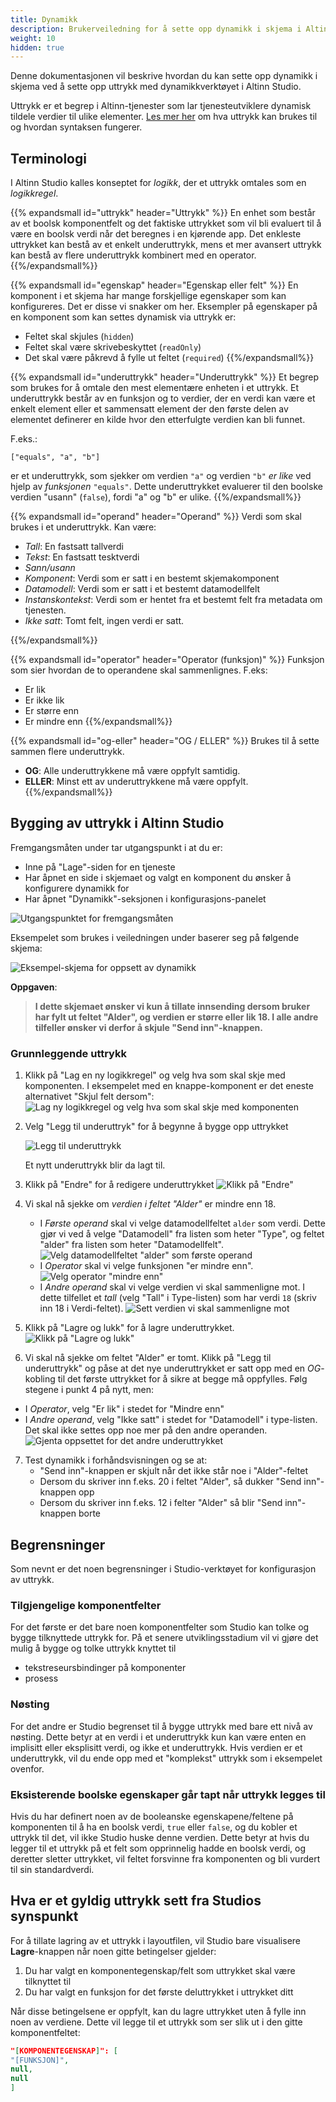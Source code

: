 ```yaml
---
title: Dynamikk
description: Brukerveiledning for å sette opp dynamikk i skjema i Altinn Studio
weight: 10
hidden: true
---
```


Denne dokumentasjonen vil beskrive hvordan du kan sette opp dynamikk i skjema ved å sette opp uttrykk med 
dynamikkverktøyet i Altinn Studio.

Uttrykk er et begrep i Altinn-tjenester som lar tjenesteutviklere dynamisk tildele verdier til ulike elementer.
[Les mer her](../../../../app/development/logic/expressions) om hva
uttrykk kan brukes til og hvordan syntaksen fungerer.

## Terminologi

I Altinn Studio kalles konseptet for _logikk_, der et uttrykk omtales som en _logikkregel_.

{{% expandsmall id="uttrykk" header="Uttrykk" %}}
En enhet som består av et boolsk komponentfelt og det faktiske uttrykket som vil bli evaluert til å være en
boolsk verdi når det beregnes i en kjørende app. Det enkleste uttrykket kan bestå av et enkelt underuttrykk,
mens et mer avansert uttrykk kan bestå av flere underuttrykk kombinert med en operator.
{{%/expandsmall%}}

{{% expandsmall id="egenskap" header="Egenskap eller felt" %}}
En komponent i et skjema har mange forskjellige egenskaper som kan konfigureres. Det er disse vi snakker om her. 
Eksempler på egenskaper på en komponent som kan settes dynamisk via uttrykk er:
- Feltet skal skjules (`hidden`)
- Feltet skal være skrivebeskyttet (`readOnly`)
- Det skal være påkrevd å fylle ut feltet (`required`)
{{%/expandsmall%}}

{{% expandsmall id="underuttrykk" header="Underuttrykk" %}}
Et begrep som brukes for å omtale den mest elementære enheten i et uttrykk. Et underuttrykk består
av en funksjon og to verdier, der en verdi kan være et enkelt element eller et sammensatt element der den første delen
av elementet definerer en kilde hvor den etterfulgte verdien kan bli funnet.

F.eks.: 

```
["equals", "a", "b"]
```

er et underuttrykk, som sjekker om verdien `"a"` og verdien `"b"` _er like_ ved
hjelp av _funksjonen_ `"equals"`. Dette underuttrykket evaluerer til den boolske verdien "usann" (`false`), fordi "a" og 
"b" er ulike.
{{%/expandsmall%}}

{{% expandsmall id="operand" header="Operand" %}}
Verdi som skal brukes i et underuttrykk. Kan være:
  - _Tall_: En fastsatt tallverdi
  - _Tekst_: En fastsatt tesktverdi
  - _Sann/usann_
  - _Komponent_: Verdi som er satt i en bestemt skjemakomponent
  - _Datamodell_: Verdi som er satt i et bestemt datamodellfelt
  - _Instanskontekst_: Verdi som er hentet fra et bestemt felt fra metadata om tjenesten. 
  - _Ikke satt_: Tomt felt, ingen verdi er satt.

{{%/expandsmall%}}

{{% expandsmall id="operator" header="Operator (funksjon)" %}}
Funksjon som sier hvordan de to operandene skal sammenlignes. F.eks:
  - Er lik
  - Er ikke lik
  - Er større enn
  - Er mindre enn
{{%/expandsmall%}}

{{% expandsmall id="og-eller" header="OG / ELLER" %}}
Brukes til å sette sammen flere underuttrykk.
- **OG**: Alle underuttrykkene må være oppfylt samtidig.
- **ELLER**: Minst ett av underuttrykkene må være oppfylt.
{{%/expandsmall%}}

## Bygging av uttrykk i Altinn Studio

Fremgangsmåten under tar utgangspunkt i at du er:
- Inne på "Lage"-siden for en tjeneste
- Har åpnet en side i skjemaet og valgt en komponent du ønsker å konfigurere dynamikk for
- Har åpnet "Dynamikk"-seksjonen i konfigurasjons-panelet

![Utgangspunktet for fremgangsmåten](starting-point.png "Utgangspunktet for fremgangsmåten")

Eksempelet som brukes i veiledningen under baserer seg på følgende skjema:

![Eksempel-skjema for oppsett av dynamikk](example-form.png "Eksempel-skjema for oppsett av dynamikk")

**Oppgaven**:
> **I dette skjemaet ønsker vi kun å tillate innsending dersom bruker har fylt ut feltet "Alder", og verdien er større eller lik
> 18. I alle andre tilfeller ønsker vi derfor å skjule "Send inn"-knappen.**

### Grunnleggende uttrykk

1. Klikk på "Lag en ny logikkregel" og velg hva som skal skje med komponenten. I eksempelet med en knappe-komponent er det eneste alternativet 
   "Skjul felt dersom":
   ![Lag ny logikkregel og velg hva som skal skje med komponenten](create-rule.png "Lag ny logikkregel og velg hva som skal skje med komponenten")

2. Velg "Legg til underuttryk" for å begynne å bygge opp uttrykket

   ![Legg til underuttrykk](add-sub-expression.png "Legg til underuttrykk")

   Et nytt underuttrykk blir da lagt til.

3. Klikk på "Endre" for å redigere underuttrykket
   ![Klikk på "Endre"](edit-sub-expression.png "Klikk på Endre")

4. Vi skal nå sjekke om _verdien i feltet "Alder"_ er mindre enn 18. 
   - I _Første operand_ skal vi velge datamodellfeltet `alder` som verdi. Dette gjør vi ved å velge "Datamodell" fra 
     listen som heter "Type", og feltet "alder" fra listen som heter "Datamodellfelt".
     ![Velg datamodellfeltet "alder" som første operand](first-operand.png "Velg datamodellfeltet alder som første operand")
   - I _Operator_ skal vi velge funksjonen "er mindre enn".
     ![Velg operator "mindre enn"](operator.png "Velg operator mindre enn")
   - I _Andre operand_ skal vi velge verdien vi skal sammenligne mot. I dette tilfellet et _tall_ (velg "Tall" i Type-listen)
     som har verdi `18` (skriv inn 18 i Verdi-feltet).
     ![Sett verdien vi skal sammenligne mot](second-operand.png "Sett verdien vi skal sammenligne mot")

5. Klikk på "Lagre og lukk" for å lagre underuttrykket.
  ![Klikk på "Lagre og lukk"](save-sub-expression.png "Klikk på Lagre og lukk")

6. Vi skal nå sjekke om feltet "Alder" er tomt. Klikk på "Legg til underuttrykk" og påse at det nye underuttrykket er satt
  opp med en _OG_-kobling til det første uttrykket for å sikre at begge må oppfylles. Følg stegene i punkt 4 på nytt, men:
  - I _Operator_, velg "Er lik" i stedet for "Mindre enn"
  - I _Andre operand_, velg "Ikke satt" i stedet for "Datamodell" i type-listen. Det skal ikke settes opp noe mer på den 
    andre operanden.
    ![Gjenta oppsettet for det andre underuttrykket](second-sub-expression.png)

7. Test dynamikk i forhåndsvisningen og se at:
   - "Send inn"-knappen er skjult når det ikke står noe i "Alder"-feltet
   -  Dersom du skriver inn f.eks. 20 i feltet "Alder", så dukker "Send inn"-knappen opp
   -  Dersom du skriver inn f.eks. 12 i felter "Alder" så blir "Send inn"-knappen borte


<!-- {{% expandlarge header="Komplekse uttrykk" id="komplekse-uttrykk"%}}

Det er også mulighet for å legge til uttrykk ved å skrive dem direkte i syntaksen som forventes av konfigurasjonen
i en kjørende Altinn-applikasjon. Denne funksjonaliteten vil tilbys i Studio UI hvis uttrykket
manuelt legges til feltet gjennom gitea eller en redigerings-IDE, og hvis uttrykket er skrevet på en måte som ikke kan
tolkes av Studios uttrykksverktøy. Dette gjelder [nøstede uttrykk](#Nøsting) samt uttrykk som er skrevet på en forenklet
måte, for eksempel uten å inkludere funksjonen, der det vil bli tolket av app-frontenden implisitt.

![Eksempel på komplekst uttrykk](complex-expression-example.png)

Denne alternative uttrykksbyggingen kan også tilgjengliggjøres når som helst mens du bygger uttrykket ditt i Studio
verktøyet. Vær obs på at du ikke når som helst kan gå tilbake til å redigere i uttrykksverktøyet da switchen vil gå i
kun lese modus når uttrykket er i en tilstand hvor det ikke kan tolkes av verktøyet.

Se at switchen er tilgjengelig for å redigere i fritekst:
![Rediger uttrykk med fritekst](edit-expression-free-style.png)

Trykk på switchen for å kunne redigere uttrykket ditt i fritekst:
![Tillat fritekst redigering av uttrykk](enable-edit-expression-free-style.png)

Endringer som fører til et ugyldig (eller ikke-tolkbart) uttrykk vil gjøre switchen kun lesbar:
![Ikke mulighet for å avbryte fritekst redigering av uttrykk](disabled-edit-expression-free-style.png)

{{% /expandlarge %}} -->

## Begrensninger

Som nevnt er det noen begrensninger i Studio-verktøyet for konfigurasjon av uttrykk.

### Tilgjengelige komponentfelter

For det første er det bare noen komponentfelter som Studio kan tolke og bygge tilknyttede
uttrykk for. På et senere utviklingsstadium vil vi gjøre det mulig å bygge og tolke uttrykk knyttet til

- tekstreseursbindinger på komponenter
- prosess

### <a name="Nøsting"></a>Nøsting

For det andre er Studio begrenset til å bygge uttrykk med bare ett nivå av nøsting. Dette betyr at en verdi i et
underuttrykk kun kan være enten en implisitt eller eksplisitt verdi, og ikke et underuttrykk. Hvis verdien er et
underuttrykk, vil du ende opp med et "komplekst" uttrykk som i eksempelet ovenfor.

### Eksisterende boolske egenskaper går tapt når uttrykk legges til

Hvis du har definert noen av de booleanske egenskapene/feltene på komponenten til å ha en boolsk verdi, `true`
eller `false`,
og du kobler et uttrykk til det, vil ikke Studio huske denne verdien. Dette betyr at hvis du legger til et uttrykk på et
felt som opprinnelig hadde en boolsk verdi, og deretter sletter uttrykket, vil feltet forsvinne fra komponenten og bli
vurdert til sin
standardverdi.

## Hva er et gyldig uttrykk sett fra Studios synspunkt

For å tillate lagring av et uttrykk i layoutfilen, vil Studio bare visualisere **Lagre**-knappen når noen gitte
betingelser gjelder:

1. Du har valgt en komponentegenskap/felt som uttrykket skal være tilknyttet til
2. Du har valgt en funksjon for det første deluttrykket i uttrykket ditt

Når disse betingelsene er oppfylt, kan du lagre uttrykket uten å fylle inn noen av verdiene. Dette vil legge til et
uttrykk som ser slik ut i den gitte komponentfeltet:

```json
"[KOMPONENTEGENSKAP]": [
"[FUNKSJON]",
null,
null
]
